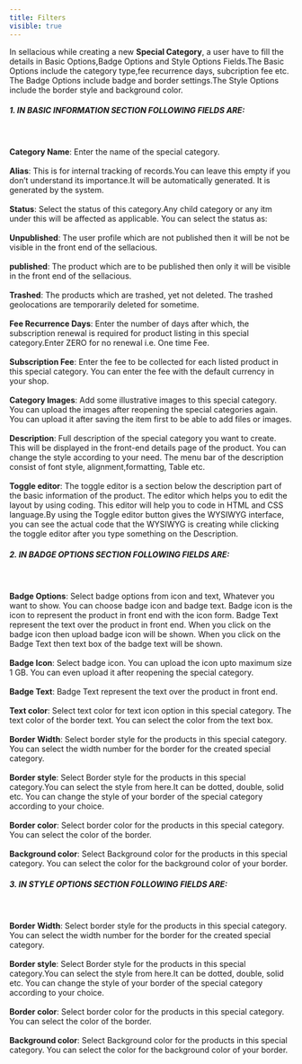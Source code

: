 ```yaml
---
title: Filters
visible: true
---
```


In sellacious while creating a new **Special Category**, a user have to fill the details in Basic Options,Badge Options and Style Options Fields.The Basic Options include the category type,fee recurrence days, subcription fee etc. The Badge Options include badge and border settings.The Style Options include the border style and background color.

##### 1. **IN BASIC INFORMATION SECTION FOLLOWING FIELDS ARE:**
<br><br>**Category Name**:  Enter the name of the special category. 
<br><br>**Alias**: This is for internal tracking of records.You can leave this empty if you don’t understand its importance.It will be automatically generated. It is generated by the system.
<br><br>**Status**: Select the status of this category.Any child category or any itm under this will be affected as applicable. You can select the status as:
<br><br>**Unpublished**: The user profile which are not published then it will be not be visible in the front end of the sellacious.
<br><br>**published**: The product which are  to be published then only it will be visible in the front end of the sellacious.
<br><br>**Trashed**:  The products which are trashed, yet not deleted. The trashed geolocations are temporarily deleted for sometime. 
<br><br>**Fee Recurrence Days**: Enter the number of days after which, the subscription renewal is required for product listing in this special category.Enter ZERO for no renewal i.e. One time Fee.
<br><br>**Subscription Fee**: Enter the fee to be collected for each listed product in this special category. You can enter the fee with the default currency in your shop.
<br><br>**Category Images**:  Add some illustrative images to this special category. You can upload the images after reopening the special categories again. You can upload it after saving the item first to be able to add files or images.
<br><br>**Description**:  Full description of the special category you want to create. This will be displayed in the front-end details page of the product. You can change the style according to your need. The menu bar of the description consist of font style, alignment,formatting, Table etc.
<br><br>**Toggle editor**: The toggle editor is a section below the description part of the basic information of the product. The editor which helps you to edit the layout by using coding. This editor will help you to code in HTML and CSS language.By using the Toggle editor button gives the WYSIWYG interface, you can see the actual code that the WYSIWYG is creating while clicking the toggle editor after you type something on the Description.

##### 2. **IN BADGE OPTIONS SECTION FOLLOWING FIELDS ARE:**
<br><br>**Badge Options**: Select badge options from icon and text, Whatever you want to show. You can choose badge icon and badge text. Badge icon is the icon to represent the product in front end with the icon form. Badge Text represent the text over the product in front end. When you click on the badge icon then upload badge icon will be shown. When you click on the Badge Text then text box of the badge text will be shown.
<br><br>**Badge Icon**: Select badge icon. You can upload the icon upto maximum size 1 GB. You can even upload it after reopening the special category.
<br><br>**Badge Text**:  Badge Text represent the text over the product in front end.
<br><br>**Text color**: Select text color for text icon option in this special category. The text color of the border text. You can select the color from the text box.
<br><br>**Border Width**: Select border style for the products in this special category. You can select the width number for the border for the created special category.
<br><br>**Border style**: Select Border style for the products in this special category.You can select the style from here.It can be dotted, double, solid etc. You can change the style of your border of the special category according to your choice.
<br><br>**Border color**: Select border color for the products in this special category. You can select the color of the border.
<br><br>**Background color**: Select Background color for the products in this special category. You can select the color for the background color of your border.

##### 3. **IN STYLE OPTIONS SECTION FOLLOWING FIELDS ARE:**
<br><br>**Border Width**: Select border style for the products in this special category. You can select the width number for the border for the created special category.
<br><br>**Border style**: Select Border style for the products in this special category.You can select the style from here.It can be dotted, double, solid etc. You can change the style of your border of the special category according to your choice.
<br><br>**Border color**: Select border color for the products in this special category. You can select the color of the border.
<br><br>**Background color**: Select Background color for the products in this special category. You can select the color for the background color of your border.







